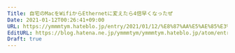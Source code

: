 ```yaml
---
Title: 自宅のMacをWifiからEthernetに変えたら4倍早くなったぜ
Date: 2021-01-12T00:26:41+09:00
URL: https://ymmmtym.hateblo.jp/entry/2021/01/12/%E8%87%AA%E5%AE%85%E3%81%AEMac%E3%82%92Wifi%E3%81%8B%E3%82%89Ethernet%E3%81%AB%E5%A4%89%E3%81%88%E3%81%9F%E3%82%894%E5%80%8D%E6%97%A9%E3%81%8F%E3%81%AA%E3%81%A3%E3%81%9F%E3%81%9C
EditURL: https://blog.hatena.ne.jp/ymmmtym/ymmmtym.hateblo.jp/atom/entry/26006613677191999
Draft: true
---
```


